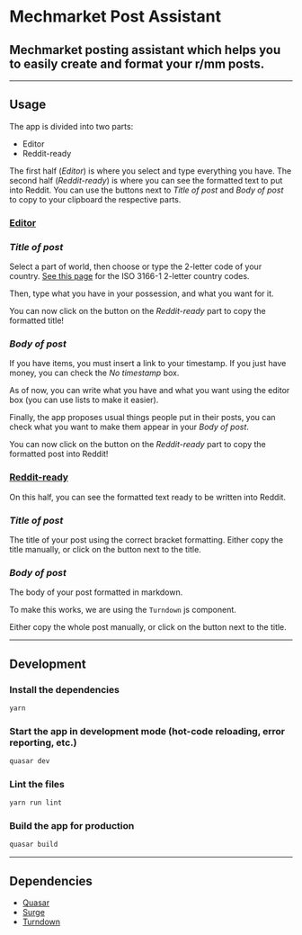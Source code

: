 # Mechmarket Post Assistant

Mechmarket posting assistant which helps you to easily create and format your r/mm posts.
---
---
## Usage

The app is divided into two parts:
 - Editor
 - Reddit-ready

The first half (*Editor*) is where you select and type everything you have.
The second half (*Reddit-ready*) is where you can see the formatted text to put into Reddit. You can use the buttons next to *Title of post* and *Body of post* to copy to your clipboard the respective parts.

### <ins>Editor</ins>
### *Title of post*
Select a part of world, then choose or type the 2-letter code of your country. [See this page](https://en.wikipedia.org/wiki/ISO_3166-1#Current_codes) for the ISO 3166-1 2-letter country codes.

Then, type what you have in your possession, and what you want for it.

You can now click on the button on the *Reddit-ready* part to copy the formatted title!

### *Body of post*
If you have items, you must insert a link to your timestamp. If you just have money, you can check the *No timestamp* box.

As of now, you can write what you have and what you want using the editor box (you can use lists to make it easier).

Finally, the app proposes usual things people put in their posts, you can check what you want to make them appear in your *Body of post*.

You can now click on the button on the *Reddit-ready* part to copy the formatted post into Reddit!

### <ins>Reddit-ready</ins>
On this half, you can see the formatted text ready to be written into Reddit.

### *Title of post*
The title of your post using the correct bracket formatting. Either copy the title manually, or click on the button next to the title.

### *Body of post*
The body of your post formatted in markdown.

To make this works, we are using the ```Turndown``` js component.

Either copy the whole post manually, or click on the button next to the title.

---
## Development
### Install the dependencies
```bash
yarn
```
### Start the app in development mode (hot-code reloading, error reporting, etc.)
```bash
quasar dev
```
### Lint the files
```bash
yarn run lint
```
### Build the app for production
```bash
quasar build
```

---
## Dependencies
 - [Quasar](https://quasar.dev/)
 - [Surge](https://surge.sh/)
 - [Turndown](https://github.com/domchristie/turndown)
